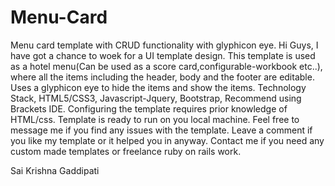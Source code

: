 # Menu-Card
Menu card template with CRUD functionality with glyphicon eye.
Hi Guys, I have got a chance to woek for a UI template design. 
This template is used as a hotel menu(Can be used as a score card,configurable-workbook etc..), where all the items including the header, body and the footer are editable. 
Uses a glyphicon eye to hide the items and show the items.
Technology Stack,
HTML5/CSS3,
Javascript-Jquery,
Bootstrap,
Recommend using Brackets IDE.
Configuring the template requires prior knowledge of HTML/css. Template is ready to run on you local machine.
Feel free to message me if you find any issues with the template.
Leave a comment if you like my template or it helped you in anyway. 
Contact me if you need any custom made templates or freelance ruby on rails work.




Sai Krishna Gaddipati

